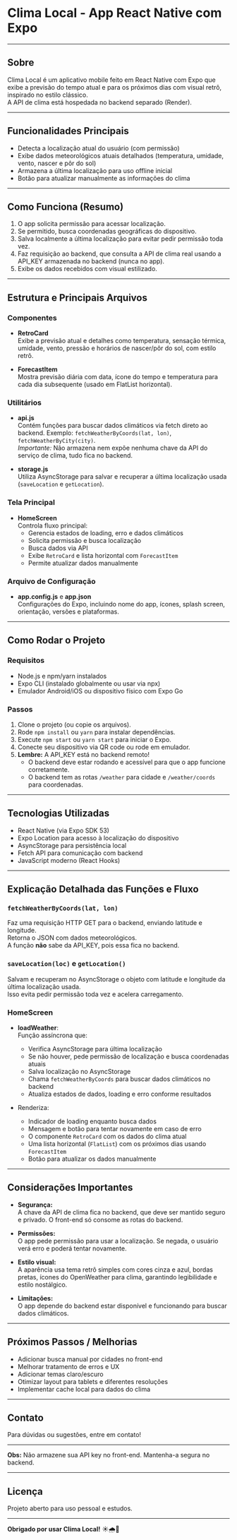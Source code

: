 # Clima Local - App React Native com Expo

---

## Sobre

Clima Local é um aplicativo mobile feito em React Native com Expo que exibe a previsão do tempo atual e para os próximos dias com visual retrô, inspirado no estilo clássico.  
A API de clima está hospedada no backend separado (Render).

---

## Funcionalidades Principais

- Detecta a localização atual do usuário (com permissão)
- Exibe dados meteorológicos atuais detalhados (temperatura, umidade, vento, nascer e pôr do sol)
- Armazena a última localização para uso offline inicial
- Botão para atualizar manualmente as informações do clima

---

## Como Funciona (Resumo)

1. O app solicita permissão para acessar localização.  
2. Se permitido, busca coordenadas geográficas do dispositivo.  
3. Salva localmente a última localização para evitar pedir permissão toda vez.  
4. Faz requisição ao backend, que consulta a API de clima real usando a API_KEY armazenada no backend (nunca no app).  
5. Exibe os dados recebidos com visual estilizado.

---

## Estrutura e Principais Arquivos

### Componentes

- **RetroCard**  
  Exibe a previsão atual e detalhes como temperatura, sensação térmica, umidade, vento, pressão e horários de nascer/pôr do sol, com estilo retrô.

- **ForecastItem**  
  Mostra previsão diária com data, ícone do tempo e temperatura para cada dia subsequente (usado em FlatList horizontal).

### Utilitários

- **api.js**  
  Contém funções para buscar dados climáticos via fetch direto ao backend. Exemplo: `fetchWeatherByCoords(lat, lon)`, `fetchWeatherByCity(city)`.  
  *Importante:* Não armazena nem expõe nenhuma chave da API do serviço de clima, tudo fica no backend.

- **storage.js**  
  Utiliza AsyncStorage para salvar e recuperar a última localização usada (`saveLocation` e `getLocation`).

### Tela Principal

- **HomeScreen**  
  Controla fluxo principal:  
  - Gerencia estados de loading, erro e dados climáticos  
  - Solicita permissão e busca localização  
  - Busca dados via API  
  - Exibe `RetroCard` e lista horizontal com `ForecastItem`  
  - Permite atualizar dados manualmente

### Arquivo de Configuração

- **app.config.js** e **app.json**  
  Configurações do Expo, incluindo nome do app, ícones, splash screen, orientação, versões e plataformas.

---

## Como Rodar o Projeto

### Requisitos

- Node.js e npm/yarn instalados
- Expo CLI (instalado globalmente ou usar via npx)
- Emulador Android/iOS ou dispositivo físico com Expo Go

### Passos

1. Clone o projeto (ou copie os arquivos).  
2. Rode `npm install` ou `yarn` para instalar dependências.  
3. Execute `npm start` ou `yarn start` para iniciar o Expo.  
4. Conecte seu dispositivo via QR code ou rode em emulador.  
5. **Lembre:** A API_KEY está no backend remoto!  
   - O backend deve estar rodando e acessível para que o app funcione corretamente.  
   - O backend tem as rotas `/weather` para cidade e `/weather/coords` para coordenadas.  

---

## Tecnologias Utilizadas

- React Native (via Expo SDK 53)  
- Expo Location para acesso à localização do dispositivo  
- AsyncStorage para persistência local  
- Fetch API para comunicação com backend  
- JavaScript moderno (React Hooks)

---

## Explicação Detalhada das Funções e Fluxo

### `fetchWeatherByCoords(lat, lon)`

Faz uma requisição HTTP GET para o backend, enviando latitude e longitude.  
Retorna o JSON com dados meteorológicos.  
A função **não** sabe da API_KEY, pois essa fica no backend.

### `saveLocation(loc)` e `getLocation()`

Salvam e recuperam no AsyncStorage o objeto com latitude e longitude da última localização usada.  
Isso evita pedir permissão toda vez e acelera carregamento.

### HomeScreen

- **loadWeather**:  
  Função assíncrona que:  
  - Verifica AsyncStorage para última localização  
  - Se não houver, pede permissão de localização e busca coordenadas atuais  
  - Salva localização no AsyncStorage  
  - Chama `fetchWeatherByCoords` para buscar dados climáticos no backend  
  - Atualiza estados de dados, loading e erro conforme resultados

- Renderiza:  
  - Indicador de loading enquanto busca dados  
  - Mensagem e botão para tentar novamente em caso de erro  
  - O componente `RetroCard` com os dados do clima atual  
  - Uma lista horizontal (`FlatList`) com os próximos dias usando `ForecastItem`  
  - Botão para atualizar os dados manualmente

---

## Considerações Importantes

- **Segurança:**  
  A chave da API de clima fica no backend, que deve ser mantido seguro e privado. O front-end só consome as rotas do backend.

- **Permissões:**  
  O app pede permissão para usar a localização. Se negada, o usuário verá erro e poderá tentar novamente.

- **Estilo visual:**  
  A aparência usa tema retrô simples com cores cinza e azul, bordas pretas, ícones do OpenWeather para clima, garantindo legibilidade e estilo nostálgico.

- **Limitações:**  
  O app depende do backend estar disponível e funcionando para buscar dados climáticos.

---

## Próximos Passos / Melhorias

- Adicionar busca manual por cidades no front-end  
- Melhorar tratamento de erros e UX  
- Adicionar temas claro/escuro  
- Otimizar layout para tablets e diferentes resoluções  
- Implementar cache local para dados do clima

---

## Contato

Para dúvidas ou sugestões, entre em contato!

---

**Obs:** Não armazene sua API key no front-end. Mantenha-a segura no backend.

---

## Licença

Projeto aberto para uso pessoal e estudos.

---

**Obrigado por usar Clima Local!** ☀️🌧️🌈
